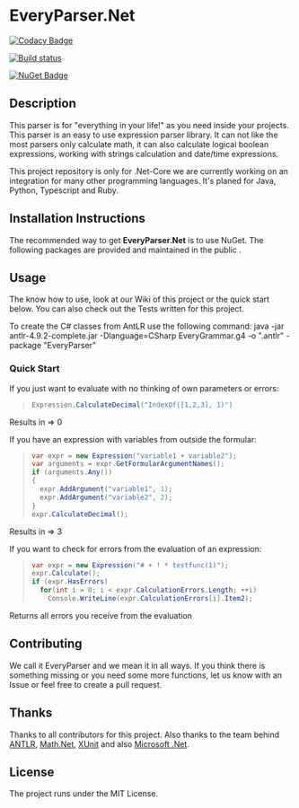 # EveryParser.Net


[![Codacy Badge](https://app.codacy.com/project/badge/Grade/bf62aef3d51d4d56aaa4b4b28ee0b88e)](https://www.codacy.com/gh/AndreasBurbach/EveryParser.Net/dashboard?utm_source=github.com&amp;utm_medium=referral&amp;utm_content=AndreasBurbach/EveryParser.Net&amp;utm_campaign=Badge_Grade)

[![Build status](https://ci.appveyor.com/api/projects/status/bu1f6a74yc79ft83/branch/main?svg=true)](https://ci.appveyor.com/project/AndreasBurbach/everyparser-net/branch/main)

[![NuGet Badge](https://buildstats.info/nuget/EveryParser.Net)](https://www.nuget.org/packages/EveryParser.Net/)

## Description

This parser is for "everything in your life!" as you need inside your projects.
This parser is an easy to use expression parser library. It can not like the most parsers only calculate math, it can also calculate logical boolean expressions, working with strings calculation and date/time expressions.

This project repository is only for .Net-Core we are currently working on an integration for many other programming languages. It's planed for Java, Python, Typescript and Ruby.

## Installation Instructions

The recommended way to get **EveryParser.Net** is to use NuGet. The following packages are provided and maintained in the public .

## Usage

The know how to use, look at our Wiki of this project or the quick start below.
You can also check out the Tests written for this project.

To create the C# classes from AntLR use the following command:
java -jar antlr-4.9.2-complete.jar -Dlanguage=CSharp EveryGrammar.g4 -o ".antlr" -package "EveryParser"

### Quick Start

If you just want to evaluate with no thinking of own parameters or errors:
> ```csharp
> Expression.CalculateDecimal("IndexOf([1,2,3], 1)")
> ```

Results in => 0

If you have an expression with variables from outside the formular:
> ```csharp
> var expr = new Expression("variable1 + variable2");
> var arguments = expr.GetFormularArgumentNames();
> if (arguments.Any())
> {
>   expr.AddArgument("variable1", 1);
>   expr.AddArgument("variable2", 2);
> }
> expr.CalculateDecimal();
> ```

Results in => 3

If you want to check for errors from the evaluation of an expression:
> ```csharp
> var expr = new Expression("# + ! * testfunc(1)");
> expr.Calculate();
> if (expr.HasErrors)
>   for(int i = 0; i < expr.CalculationErrors.Length; ++i)
>     Console.WriteLine(expr.CalculationErrors[i].Item2);
>```

Returns all errors you receive from the evaluation

## Contributing

We call it EveryParser and we mean it in all ways. If you think there is something missing or you need some more functions, let us know with an Issue or feel free to create a pull request.

## Thanks

Thanks to all contributors for this project. Also thanks to the team behind [ANTLR](https://github.com/antlr/antlr4), [Math.Net](https://github.com/mathnet/mathnet-numerics), [XUnit](https://github.com/xunit/xunit) and also [Microsoft .Net](https://github.com/dotnet/core).

## License

The project runs under the MIT License.
